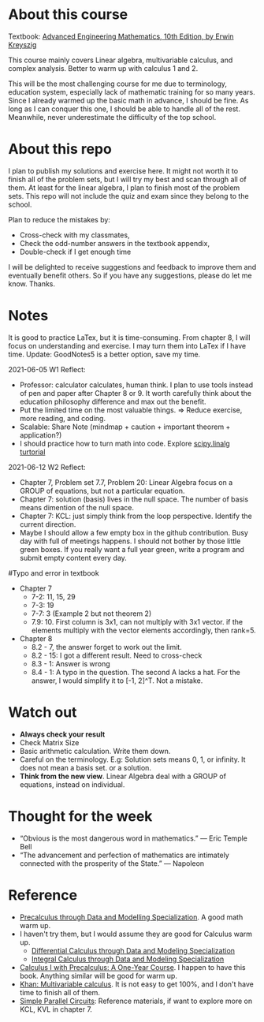 # About this course
Textbook: [Advanced Engineering Mathematics, 10th Edition, by Erwin Kreyszig](http://webpages.iust.ac.ir/jazbi/books/10Edition-ErwinKreyszig-AdvancedEngineeringMathematics.pdf)

This course mainly covers Linear algebra, multivariable calculus, and complex analysis.
Better to warm up with calculus 1 and 2.

This will be the most challenging course for me due to terminology, education system, especially lack of mathematic training for so many years. Since I already warmed up the basic math in advance, I should be fine. As long as I can conquer this one, I should be able to handle all of the rest. Meanwhile, never underestimate the difficulty of the top school.

# About this repo
I plan to publish my solutions and exercise here. It might not worth it to finish all of the problem sets, but I will try my best and scan through all of them. At least for the linear algebra, I plan to finish most of the problem sets. This repo will not include the quiz and exam since they belong to the school.

Plan to reduce the mistakes by:
* Cross-check with my classmates,  
* Check the odd-number answers in the textbook appendix,
* Double-check if I get enough time

I will be delighted to receive suggestions and feedback to improve them and eventually benefit others. So if you have any suggestions, please do let me know. Thanks.

# Notes
It is good to practice LaTex, but it is time-consuming. From chapter 8, I will focus on understanding and exercise. I may turn them into LaTex if I have time. Update: GoodNotes5 is a better option, save my time.

2021-06-05 W1 Reflect:
* Professor: calculator calculates, human think. I plan to use tools instead of pen and paper after Chapter 8 or 9. It worth carefully think about the education philosophy difference and max out the benefit.
* Put the limited time on the most valuable things. => Reduce exercise, more reading, and coding.
* Scalable: Share Note (mindmap + caution + important theorem + application?)
* I should practice how to turn math into code. Explore [scipy.linalg turtorial](https://github.com/BrianYang2013/JHU_AI_Journey/blob/main/50%20-%20Coding/EN%20625.250%20-%20Linear%20Algeba.ipynb)

2021-06-12 W2 Reflect:
* Chapter 7, Problem set 7.7, Problem 20: Linear Algebra focus on a GROUP of equations, but not a particular equation.
* Chapter 7: solution (basis) lives in the null space. The number of basis means dimention of the null space.
* Chapter 7: KCL: just simply think from the loop perspective. Identify the current direction.
* Maybe I should allow a few empty box in the github contribution. Busy day with full of meetings happens. I should not bother by those little green boxes. If you really want a full year green, write a program and submit empty content every day.  

#Typo and error in textbook
* Chapter 7
  * 7-2: 11, 15, 29
  * 7-3: 19
  * 7-7: 3 (Example 2 but not theorem 2)
  * 7.9: 10. First column is 3x1, can not multiply with 3x1 vector. if the elements multiply with the vector elements accordingly, then rank=5.
* Chapter 8
  * 8.2 - 7, the answer forget to work out the limit.
  * 8.2 - 15: I got a different result. Need to cross-check
  * 8.3 - 1: Answer is wrong
  * 8.4 - 1: A typo in the question. The second A lacks a hat. For the answer, I would simplify it to [-1, 2]^T. Not a mistake.

# Watch out
* **Always check your result**
* Check Matrix Size
* Basic arithmetic calculation. Write them down.
* Careful on the terminology. E.g: Solution sets means 0, 1, or infinity. It does not mean a basis set. or a solution.
* **Think from the new view**. Linear Algebra deal with a GROUP of equations, instead on individual.

# Thought for the week
* “Obvious is the most dangerous word in mathematics.”  —  Eric Temple Bell
* “The advancement and perfection of mathematics are intimately connected with the prosperity of the State.”  — Napoleon

# Reference
* [Precalculus through Data and Modelling Specialization](https://www.coursera.org/specializations/precalculus-data-modelling).  A good math warm up.
* I haven't try them, but I would assume they are good for Calculus warm up.
    * [Differential Calculus through Data and Modeling Specialization](https://www.coursera.org/specializations/differential-calculus-data-modeling)
    * [Integral Calculus through Data and Modeling Specialization](https://www.coursera.org/specializations/integral-calculus-data-modeling)
* [Calculus I with Precalculus: A One-Year Course](https://www.amazon.com/Calculus-I-Precalculus-One-Year-Course-dp-0618568069/dp/0618568069/ref=mt_other?_encoding=UTF8&me=&qid=1621531863). I happen to have this book. Anything similar will be good for warm up.
* [Khan: Multivariable calculus](https://www.khanacademy.org/math/multivariable-calculus). It is not easy to get 100%, and I don't have time to finish all of them.
* [Simple Parallel Circuits](https://www.allaboutcircuits.com/textbook/direct-current/chpt-5/simple-parallel-circuits/): Reference materials, if want to explore more on KCL, KVL in chapter 7. 
